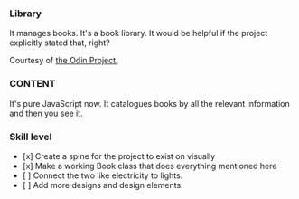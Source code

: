### Library
It manages books. It's a book library. It would be helpful if the project explicitly stated that, right?

Courtesy of [the Odin Project.](https://www.theodinproject.com)

### CONTENT

It's pure JavaScript now. It catalogues books by all the relevant information and then you see it.

### Skill level

*    [x]  Create a spine for the project to exist on visually
*    [x]  Make a working Book class that does everything mentioned here
*    [ ]  Connect the two like electricity to lights.
*    [ ]  Add more designs and design elements.
